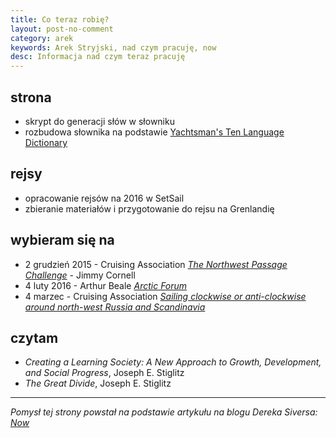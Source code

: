 ```yaml
---
title: Co teraz robię?
layout: post-no-comment
category: arek
keywords: Arek Stryjski, nad czym pracuję, now
desc: Informacja nad czym teraz pracuję
---
```


strona
-------
* skrypt do generacji słów w słowniku
* rozbudowa słownika na podstawie [Yachtsman's Ten Language Dictionary](http://www.theca.org.uk/catalog/publications/10language)

rejsy
-----
* opracowanie rejsów na 2016 w SetSail
* zbieranie materiałów i przygotowanie do rejsu na Grenlandię

wybieram się na
----------------
* 2 grudzień 2015 - Cruising Association *[The Northwest Passage Challenge](http://www.theca.org.uk/node/28103)* - Jimmy Cornell
* 4 luty 2016 - Arthur Beale *[Arctic Forum](http://www.arthurbeale.co.uk/node/95)*
* 4 marzec - Cruising Association *[Sailing clockwise or anti-clockwise around north-west Russia and Scandinavia](http://www.theca.org.uk/node/28511)*

czytam
-------
* *Creating a Learning Society: A New Approach to Growth, Development, and Social Progress*, Joseph E. Stiglitz
* *The Great Divide*, Joseph E. Stiglitz

-----------------------------------------------------

*Pomysł tej strony powstał na podstawie artykułu na blogu Dereka Siversa: [Now](http://sivers.org/nowff)*
